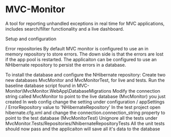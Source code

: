 MVC-Monitor
===========

A tool for reporting unhandled exceptions in real time for MVC applications, includes search/filter functionality and a live dashboard.

Setup and configuration

Error repositories
By default MVC monitor is configured to use an in memory repository to store errors. The down side is that the errors are lost if the app pool is restarted. The applicaiton can be configured to use an NHibernate repository to persist the errors in a database.

To install the database and configure the NHibernate repository:
Create two new databases MvcMonitor and MvcMonitorTest, for live and tests.
Run the baseline database script found in MVC-Monitor\MvcMonitor.WebApp\DatabaseMigrations
Modify the connection string called MvcMonitor to point to the live database (MvcMonitor) you just created
In web config change the setting under configuration / appSettings / ErrorRepository value to 'NHibernateRepository'
In the test project open hibernate.cfg.xml and change the connection.connection_string property to point to the test database (MvcMonitorTest)
Unignore all the tests under MvcMonitor.Tests/Repositories/NhibernateRepositoryTests
All the unit tests should now pass and the applicaiton will save all it's data to the database
